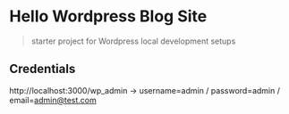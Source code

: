 # Hello Wordpress Blog Site

> starter project for Wordpress local development setups

## Credentials
http://localhost:3000/wp_admin -> username=admin / password=admin / email=admin@test.com

